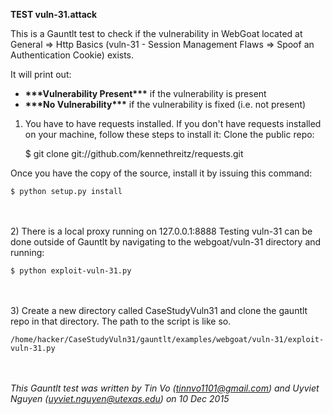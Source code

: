 **TEST vuln-31.attack**

This is a Gauntlt test to check if the vulnerability in WebGoat located at General => Http Basics (vuln-31 - Session Management Flaws => Spoof an Authentication Cookie) exists.

It will print out:

* __\*\*\*Vulnerability Present\*\*\*__ if the vulnerability is present
* __\*\*\*No Vulnerability\*\*\*__ if the vulnerability is fixed (i.e. not present)

1) You have to have requests installed. If you don't have requests installed on your machine, follow these steps to install it:
Clone the public repo:
		
	$ git clone git://github.com/kennethreitz/requests.git
		
Once you have the copy of the source, install it by issuing this command:
		
	$ python setup.py install
		

<br/><br/>
2) There is a local proxy running on 127.0.0.1:8888
Testing vuln-31 can be done outside of Gauntlt by navigating to the webgoat/vuln-31 directory and running:

	$ python exploit-vuln-31.py

<br/><br/>
3) Create a new directory called CaseStudyVuln31 and clone the gauntlt repo in that directory. The path to the script is like so. 
		
	/home/hacker/CaseStudyVuln31/gauntlt/examples/webgoat/vuln-31/exploit-vuln-31.py
	

<br/><br/>
*This Gauntlt test was written by Tin Vo (tinnvo1101@gmail.com) and Uyviet Nguyen (uyviet.nguyen@utexas.edu) on 10 Dec 2015*
